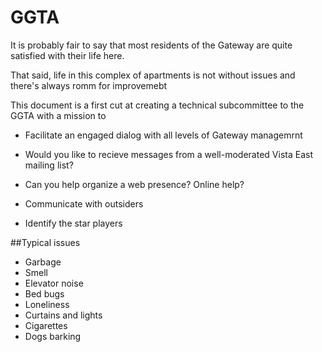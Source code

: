 # GGTA

It is probably fair to say that most residents of the Gateway are quite satisfied with their life here.

That said, life in this complex of apartments is not without issues and there's always romm for improvemebt

This document is a first cut at creating a technical subcommittee to the GGTA with a mission to

* Facilitate an engaged dialog with all levels of Gateway managemrnt

* Would you like to recieve messages from a well-moderated Vista East mailing list?
* Can you help organize a web presence? Online help?
* Communicate with outsiders
* Identify the star players


##Typical issues

* Garbage
* Smell
* Elevator noise
* Bed bugs
* Loneliness
* Curtains and lights
* Cigarettes
* Dogs barking

